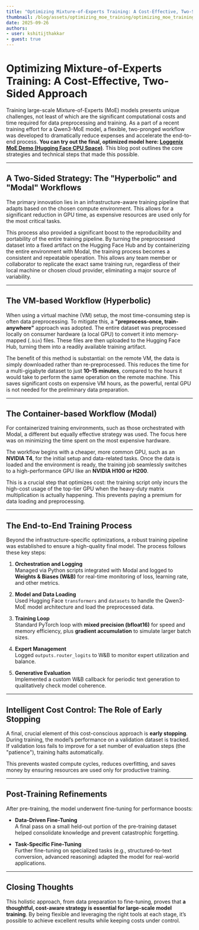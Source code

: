 ```yaml
---
title: "Optimizing Mixture-of-Experts Training: A Cost-Effective, Two-Sided Approach" 
thumbnail: /blog/assets/optimizing_moe_training/optimizing_moe_training.png
date: 2025-09-26
authors:
- user: kshitijthakkar
- guest: true
---
```

# Optimizing Mixture-of-Experts Training: A Cost-Effective, Two-Sided Approach

Training large-scale Mixture-of-Experts (MoE) models presents unique challenges, not least of which are the significant computational costs and time required for data preprocessing and training. As a part of a recent training effort for a Qwen3-MoE model, a flexible, two-pronged workflow was developed to dramatically reduce expenses and accelerate the end-to-end process. **You can try out the final, optimized model here: [Loggenix MoE Demo (Hugging Face CPU Space)](https://huggingface.co/spaces/kshitijthakkar/loggenix-moe-0.3B-A0.1B-demo)**. This blog post outlines the core strategies and technical steps that made this possible.

---

## A Two-Sided Strategy: The "Hyperbolic" and "Modal" Workflows

The primary innovation lies in an infrastructure-aware training pipeline that adapts based on the chosen compute environment. This allows for a significant reduction in GPU time, as expensive resources are used only for the most critical tasks.

This process also provided a significant boost to the reproducibility and portability of the entire training pipeline. By turning the preprocessed dataset into a fixed artifact on the Hugging Face Hub and by containerizing the entire environment with Modal, the training process becomes a consistent and repeatable operation. This allows any team member or collaborator to replicate the exact same training run, regardless of their local machine or chosen cloud provider, eliminating a major source of variability.

---

## The VM-based Workflow (Hyperbolic)

When using a virtual machine (VM) setup, the most time-consuming step is often data preprocessing. To mitigate this, a **"preprocess-once, train-anywhere"** approach was adopted. The entire dataset was preprocessed locally on consumer hardware (a local GPU) to convert it into memory-mapped (`.bin`) files. These files are then uploaded to the Hugging Face Hub, turning them into a readily available training artifact.

The benefit of this method is substantial: on the remote VM, the data is simply downloaded rather than re-preprocessed. This reduces the time for a multi-gigabyte dataset to just **10–15 minutes**, compared to the hours it would take to perform the same operation on the remote machine. This saves significant costs on expensive VM hours, as the powerful, rental GPU is not needed for the preliminary data preparation.

---

## The Container-based Workflow (Modal)

For containerized training environments, such as those orchestrated with Modal, a different but equally effective strategy was used. The focus here was on minimizing the time spent on the most expensive hardware.

The workflow begins with a cheaper, more common GPU, such as an **NVIDIA T4**, for the initial setup and data-related tasks. Once the data is loaded and the environment is ready, the training job seamlessly switches to a high-performance GPU like an **NVIDIA H100 or H200**.  

This is a crucial step that optimizes cost: the training script only incurs the high-cost usage of the top-tier GPU when the heavy-duty matrix multiplication is actually happening. This prevents paying a premium for data loading and preprocessing.

---

## The End-to-End Training Process

Beyond the infrastructure-specific optimizations, a robust training pipeline was established to ensure a high-quality final model. The process follows these key steps:

1. **Orchestration and Logging**  
   Managed via Python scripts integrated with Modal and logged to **Weights & Biases (W&B)** for real-time monitoring of loss, learning rate, and other metrics.

2. **Model and Data Loading**  
   Used Hugging Face `transformers` and `datasets` to handle the Qwen3-MoE model architecture and load the preprocessed data.

3. **Training Loop**  
   Standard PyTorch loop with **mixed precision (bfloat16)** for speed and memory efficiency, plus **gradient accumulation** to simulate larger batch sizes.

4. **Expert Management**  
   Logged `outputs.router_logits` to W&B to monitor expert utilization and balance.

5. **Generative Evaluation**  
   Implemented a custom W&B callback for periodic text generation to qualitatively check model coherence.

---

## Intelligent Cost Control: The Role of Early Stopping

A final, crucial element of this cost-conscious approach is **early stopping**.  
During training, the model’s performance on a validation dataset is tracked. If validation loss fails to improve for a set number of evaluation steps (the "patience"), training halts automatically.

This prevents wasted compute cycles, reduces overfitting, and saves money by ensuring resources are used only for productive training.

---

## Post-Training Refinements

After pre-training, the model underwent fine-tuning for performance boosts:

- **Data-Driven Fine-Tuning**  
  A final pass on a small held-out portion of the pre-training dataset helped consolidate knowledge and prevent catastrophic forgetting.

- **Task-Specific Fine-Tuning**  
  Further fine-tuning on specialized tasks (e.g., structured-to-text conversion, advanced reasoning) adapted the model for real-world applications.

---

## Closing Thoughts

This holistic approach, from data preparation to fine-tuning, proves that **a thoughtful, cost-aware strategy is essential for large-scale model training**. By being flexible and leveraging the right tools at each stage, it’s possible to achieve excellent results while keeping costs under control.

